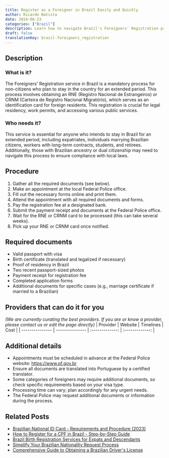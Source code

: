 ```yaml
---
title: Register as a Foreigner in Brazil Easily and Quickly
author: Ricardo Batista
date: 2024-06-23
categories: ["Brazil"]
description: Learn how to navigate Brazil's Foreigners' Registration process with our step-by-step guide and required documents checklist.
draft: false
translationKey: brazil-foreigners_registration
---
```


## Description
### What is it?
The Foreigners' Registration service in Brazil is a mandatory process for non-citizens who plan to stay in the country for an extended period. This process involves obtaining an RNE (Registro Nacional de Estrangeiros) or CRNM (Carteira de Registro Nacional Migratório), which serves as an identification card for foreign residents. This registration is crucial for legal residency, work permits, and accessing various public services.

### Who needs it?
This service is essential for anyone who intends to stay in Brazil for an extended period, including expatriates, individuals marrying Brazilian citizens, workers with long-term contracts, students, and retirees. Additionally, those with Brazilian ancestry or dual citizenship may need to navigate this process to ensure compliance with local laws.

## Procedure

1. Gather all the required documents (see below).
2. Make an appointment at the local Federal Police office.
3. Fill out the necessary forms online and print them.
4. Attend the appointment with all required documents and forms.
5. Pay the registration fee at a designated bank.
6. Submit the payment receipt and documents at the Federal Police office.
7. Wait for the RNE or CRNM card to be processed (this can take several weeks).
8. Pick up your RNE or CRNM card once notified.


## Required documents

- Valid passport with visa
- Birth certificate (translated and legalized if necessary)
- Proof of residency in Brazil
- Two recent passport-sized photos
- Payment receipt for registration fee
- Completed application forms
- Additional documents for specific cases (e.g., marriage certificate if married to a Brazilian)


## Providers that can do it for you
_(We are currently curating the best providers. If you are or know a provider, please contact us or edit the page directly)_
| Provider        |     Website     |     Timelines    |       Cost      |
| --------------- | --------------- |  :-------------: | :-------------: |

## Additional details

- Appointments must be scheduled in advance at the Federal Police website: https://www.pf.gov.br
- Ensure all documents are translated into Portuguese by a certified translator.
- Some categories of foreigners may require additional documents, so check specific requirements based on your visa type.
- Processing time can vary; plan accordingly for any urgent needs.
- The Federal Police may request additional documents or information during the process.

## Related Posts

- [Brazilian National ID Card - Requirements and Procedure (2023)](https://tramitit.com/guides/brazil/national_id/)
- [How to Register for a CPF in Brazil - Step-by-Step Guide](https://tramitit.com/guides/brazil/cpf_registration/)
- [Brazil Birth Registration Services for Expats and Descendants](https://tramitit.com/guides/brazil/birth_registration/)
- [Simplify Your Brazilian Nationality Request Process](https://tramitit.com/guides/brazil/nationality_request/)
- [Comprehensive Guide to Obtaining a Brazilian Driver's License](https://tramitit.com/guides/brazil/driving_license/)